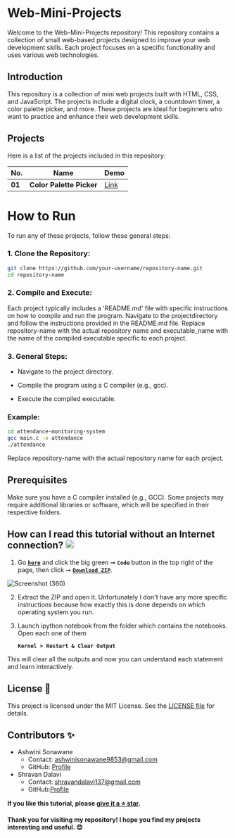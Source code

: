 
# Web-Mini-Projects
Welcome to the Web-Mini-Projects repository! This repository contains a collection of small web-based projects designed to improve your web development skills. Each project focuses on a specific functionality and uses various web technologies.

## Introduction

This repository is a collection of mini web projects built with HTML, CSS, and JavaScript. The projects include a digital clock, a countdown timer, a color palette picker, and more. These projects are ideal for beginners who want to practice and enhance their web development skills.

## Projects

Here is a list of the projects included in this repository:

| **No.** | **Name** |  **Demo** |
| ------- | -------- | -------- | 
|  **01** | **Color Palette Picker**  | [Link](https://github.com/SonawaneAshwini/Web-Mini-Projects/tree/main/projects/Color%20Palette%20Picker) | 


# How to Run
To run any of these projects, follow these general steps:

### 1. Clone the Repository:

  ```sh
git clone https://github.com/your-username/repository-name.git
cd repository-name
  ```

### 2. Compile and Execute:
Each project typically includes a 'README.md' file with specific instructions on how to compile and run the program. Navigate to the projectdirectory and follow the instructions provided in the README.md file.
Replace repository-name with the actual repository name and executable_name with the name of the compiled executable specific to each project.


### 3. General Steps:

- Navigate to the project directory.

- Compile the program using a C compiler (e.g., gcc).

- Execute the compiled executable.


### Example:

 ```sh
cd attendance-monitoring-system
gcc main.c -o attendance
./attendance
 ```

Replace repository-name with the actual repository name for each project.


## Prerequisites
Make sure you have a C compiler installed (e.g., GCC). Some projects may require additional libraries or software, which will be specified in their respective folders.



## How can I read this tutorial without an Internet connection? <img alt="GIF" src="https://github.com/TheDudeThatCode/TheDudeThatCode/blob/master/Assets/hmm.gif" width="20" />

1. Go [**`here`**](https://github.com/SonawaneAshwini/C_ProgrammingProjects) and click the big green ➞  **`Code`** button in the top right of the page, then click ➞ [**`Download ZIP`**]().

 ![Screenshot (360)](https://github.com/SonawaneAshwini/C_ProgrammingProjects/assets/172588428/0def247f-638c-4eee-87b6-b97225690609)



2. Extract the ZIP and open it. Unfortunately I don't have any more specific instructions because how exactly this is done depends on which operating system you run.
    
3. Launch ipython notebook from the folder which contains the notebooks. Open each one of them
  
    **`Kernel > Restart & Clear Output`**
    
This will clear all the outputs and now you can understand each statement and learn interactively.

## License 📜
This project is licensed under the MIT License. See the [LICENSE file](https://github.com/SonawaneAshwini/C-Mini-Projects/blob/main/LICENSE) for details.


## Contributors ✨

- Ashwini Sonawane
  - Contact: ashwinisonawane9853@gmail.com
  - GitHub: [Profile](https://github.com/SonawaneAshwini)
- Shravan Dalavi
  - Contact: shravandalavi137@gmail.com
  - GitHub:[Profile]( https://github.com/ShravanDalavi)


**If you like this tutorial, please [give it a ⭐ star](https://github.com/SonawaneAshwini/C-Mini-Projects).**

**Thank you for visiting my repository! I hope you find my projects interesting and useful. 😊**
